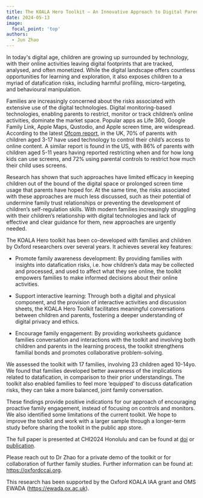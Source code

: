 ```yaml
---
title: The KOALA Hero Toolkit – An Innovative Approach to Digital Parenting Presented at CHI2024
date: 2024-05-13
image:
  focal_point: 'top'
authors:
  - Jun Zhao
---
```



In today's digital age, children are growing up surrounded by technology, with their online activities leaving digital footprints that are tracked, analysed, and often monetized. While the digital landscape offers countless opportunities for learning and exploration, it also exposes children to a myriad of datafication risks, including harmful profiling, micro-targeting, and behavioural manipulation.

Families are increasingly concerned about the risks associated with extensive use of the digital technologies. Digital monitoring-based technologies, enabling parents to restrict, monitor or track children’s online activities, dominate the market space. Popular apps as Life 360, Google Family Link, Apple Maps, Qustodio, and Apple screen time, are widespread. According to the latest [Ofcom report](https://www.ofcom.org.uk/__data/assets/pdf_file/0029/272288/online-nation-2023-report.pdf), in the UK, 70% of parents with children aged 3-17 have used technology to control their child’s access to online content. A similar report is found in the US, with 86% of parents with children aged 5-11 years having reported restricting when and for how long kids can use screens, and 72% using parental controls to restrict how much their child uses screens. 

Research has shown that such approaches have limited efficacy in keeping children out of the bound of the digital space or prolonged screen time usage that parents have hoped for. At the same time, the risks associated with these approaches are much less discussed, such as their potential of undermine family trust relationships or preventing the development of children’s self-regulation skills. With modern families increasingly struggling with their children’s relationship with digital technologies and lack of effective and clear guidance for them, new approaches are urgently needed.


The KOALA Hero toolkit has been co-developed with families and children by Oxford researchers over several years. It achieves several key features:
* Promote family awareness development: By providing families with insights into datafication risks, i.e. how children’s data may be collected and processed, and used to affect what they see online, the toolkit empowers families to make informed decisions about their online activities.

* Support interactive learning: Through both a digital and physical component, and the provision of interactive activities and discussion sheets, the KOALA Hero Toolkit facilitates meaningful conversations between children and parents, fostering a deeper understanding of digital privacy and ethics.


* Encourage family engagement: By providing worksheets guidance families conversation and interactions with the toolkit and involving both children and parents in the learning process, the toolkit strengthens familial bonds and promotes collaborative problem-solving.


We assessed the toolkit with 17 families, involving 23 children aged 10-14yo. We found that families developed better awareness of the implications related to datafication, in comparison to their prior understandings. The toolkit also enabled families to feel more ‘equipped’ to discuss datafication risks, they can take a more balanced, joint family conversation.

These findings provide positive indications for our approach of encouraging proactive family engagement, instead of focusing on controls and monitors. We also identified some limitations of the current toolkit. We hope to improve the toolkit and work with a larger sample through a longer-term study before sharing the toolkit in the public app store.

The full paper is presented at CHI2024 Honolulu and can be found at [doi](https://dl.acm.org/doi/10.1145/3613904.3642283) or [publication](https://oxfordccai.org/publication/conference-paper-2024/). 

Please reach out to Dr Zhao for a private demo of the toolkit or for collaboration of further family studies. Further information can be found at: https://oxfordccai.org.

This research has been supported by the Oxford KOALA IAA grant and OMS EWADA (https://ewada.ox.ac.uk). 
